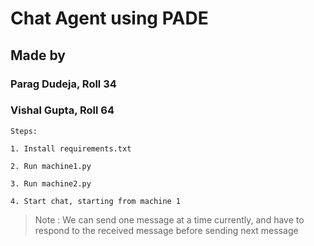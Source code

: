 # Chat Agent using PADE
## Made by
### Parag Dudeja, Roll 34
### Vishal Gupta, Roll 64

```
Steps:

1. Install requirements.txt

2. Run machine1.py

3. Run machine2.py

4. Start chat, starting from machine 1
```

> Note : We can send one message at a time currently, and have to respond to the received message before sending next message